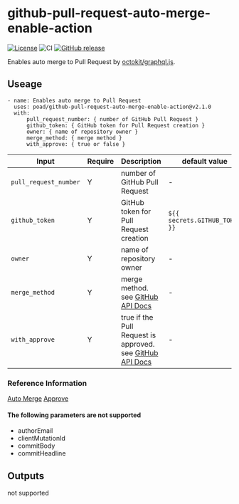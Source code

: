 # github-pull-request-auto-merge-enable-action

[![License](https://img.shields.io/badge/license-MIT-green.svg?style=flat)](LICENSE)
![CI](https://github.com/poad/github-pull-request-auto-merge-enable-action/workflows/CI/badge.svg)
[![GitHub release](https://img.shields.io/github/release/poad/github-pull-request-auto-merge-enable-action.svg)](https://GitHub.com/poad/github-pull-request-auto-merge-enable-action/releases/)

Enables auto merge to Pull Request by [octokit/graphql.js](https://github.com/octokit/graphql.js/).

## Useage

```$yaml
- name: Enables auto merge to Pull Request
  uses: poad/github-pull-request-auto-merge-enable-action@v2.1.0
  with:
      pull_request_number: { number of GitHub Pull Request }
      github_token: { GitHub token for Pull Request creation }
      owner: { name of repository owner }
      merge_method: { merge method }
      with_approve: { true or false }
```

| **Input**                | **Require** | **Description**                                                                                                                               | **default value**              |
|--------------------------|-------------|-----------------------------------------------------------------------------------------------------------------------------------------------|--------------------------------|
| `pull_request_number`    | Y           | number of GitHub Pull Request                                                                                                                 | \-                             |
| `github_token`           | Y           | GitHub token for Pull Request creation                                                                                                        | `${{ secrets.GITHUB_TOKEN }}`  |
| `owner`                  | Y           | name of repository owner                                                                                                                      | \-                             |
| `merge_method`           | Y           | merge method. see [GitHub API Docs](https://docs.github.com/en/graphql/reference/mutations#enablepullrequestautomerge)                        | \-                             |
| `with_approve`           | Y           | true if the Pull Request is approved. see [GitHub API Docs](https://docs.github.com/en/graphql/reference/mutations#submitpullrequestreview)   | \-                             |


### Reference Information

[Auto Merge](https://docs.github.com/en/graphql/reference/mutations#enablepullrequestautomerge)
[Approve](https://docs.github.com/en/graphql/reference/mutations#submitpullrequestreview)

#### The following parameters are not supported

- authorEmail
- clientMutationId
- commitBody
- commitHeadline

## Outputs

not supported
